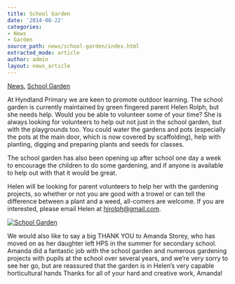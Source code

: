 ```yaml
---
title: School Garden
date: '2014-08-22'
categories:
- News
- Garden
source_path: news/school-garden/index.html
extracted_mode: article
author: admin
layout: news_article
---
```

[News](/news/), [School Garden](category/garden/)

At Hyndland Primary we are keen to promote outdoor learning. The school garden is currently maintained by green fingered parent Helen Rolph, but she needs help. Would you be able to volunteer some of your time? She is always looking for volunteers to help out not just in the school garden, but with the playgrounds too. You could water the gardens and pots (especially the pots at the main door, which is now covered by scaffolding), help with planting, digging and preparing plants and seeds for classes.

The school garden has also been opening up after school one day a week to encourage the children to do some gardening, and if anyone is available to help out with that it would be great.

Helen will be looking for parent volunteers to help her with the gardening projects, so whether or not you are good with a trowel or can tell the difference between a plant and a weed, all-comers are welcome. If you are interested, please email Helen at [hjrolph@gmail.com](mailto:hjrolph@gmail.com).

[![School Garden](/assets/images/2014/08/garden-300x213.jpg)](/assets/images/2014/08/garden.jpg)

We would also like to say a big THANK YOU to Amanda Storey, who has moved on as her daughter left HPS in the summer for secondary school. Amanda did a fantastic job with the school garden and numerous gardening projects with pupils at the school over several years, and we’re very sorry to see her go, but are reassured that the garden is in Helen’s very capable horticultural hands Thanks for all of your hard and creative work, Amanda!

&nbsp;
